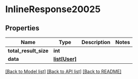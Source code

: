 # InlineResponse20025

## Properties
Name | Type | Description | Notes
------------ | ------------- | ------------- | -------------
**total_result_size** | **int** |  | 
**data** | [**list[User]**](User.md) |  | 

[[Back to Model list]](../README.md#documentation-for-models) [[Back to API list]](../README.md#documentation-for-api-endpoints) [[Back to README]](../README.md)


